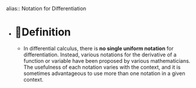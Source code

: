 alias:: Notation for Differentiation

- # 📝Definition
	- In differential calculus, there is **no single uniform notation** for differentiation. Instead, various notations for the derivative of a function or variable have been proposed by various mathematicians. The usefulness of each notation varies with the context, and it is sometimes advantageous to use more than one notation in a given context.